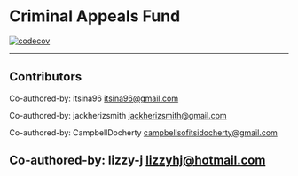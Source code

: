# Criminal Appeals Fund
[![codecov](https://codecov.io/gh/fac19/criminal-appeals-fund/branch/master/graph/badge.svg)](https://codecov.io/gh/fac19/criminal-appeals-fund)

---
## Contributors

Co-authored-by: itsina96 <itsina96@gmail.com> 

Co-authored-by: jackherizsmith <jackherizsmith@gmail.com> 

Co-authored-by: CampbellDocherty <campbellsofitsidocherty@gmail.com> 

Co-authored-by: lizzy-j <lizzyhj@hotmail.com> 
---
